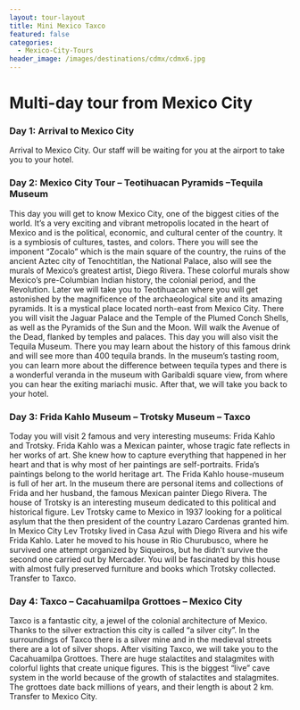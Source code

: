 ```yaml
---
layout: tour-layout
title: Mini Mexico Taxco
featured: false
categories:
  - Mexico-City-Tours
header_image: /images/destinations/cdmx/cdmx6.jpg
---
```

# Multi-day tour from Mexico City

### Day 1: Arrival to Mexico City

Arrival to Mexico City. Our staff will be waiting for you at the airport to take you to your hotel.

### Day 2: Mexico City Tour – Teotihuacan Pyramids –Tequila Museum

This day you will get to know Mexico City, one of the biggest cities of the world. It’s a very exciting and vibrant metropolis located in the heart of Mexico and is the political, economic, and cultural center of the country. It is a symbiosis of cultures, tastes, and colors. There you will see the imponent “Zocalo” which is the main square of the country, the ruins of the ancient Aztec city of Tenochtitlan, the National Palace, also will see the murals of Mexico’s greatest artist, Diego Rivera. These colorful murals show Mexico’s pre-Columbian Indian history, the colonial period, and the Revolution. Later we will take you to Teotihuacan where you will get astonished by the magnificence of the archaeological site and its amazing pyramids. It is a mystical place located north-east from Mexico City. There you will visit the Jaguar Palace and the Temple of the Plumed Conch Shells, as well as the Pyramids of the Sun and the Moon. Will walk the Avenue of the Dead, flanked by temples and palaces. This day you will also visit the Tequila Museum. There you may learn about the history of this famous drink and will see more than 400 tequila brands. In the museum’s tasting room, you can learn more about the difference between tequila types and there is a wonderful veranda in the museum with Garibaldi square view, from where you can hear the exiting mariachi music. After that, we will take you back to your hotel.

### Day 3: Frida Kahlo Museum – Trotsky Museum – Taxco

Today you will visit 2 famous and very interesting museums: Frida Kahlo and Trotsky. Frida Kahlo was a Mexican painter, whose tragic fate reflects in her works of art. She knew how to capture everything that happened in her heart and that is why most of her paintings are self-portraits. Frida’s paintings belong to the world heritage art. The Frida Kahlo house-museum is full of her art. In the museum there are personal items and collections of Frida and her husband, the famous Mexican painter Diego Rivera. The house of Trotsky is an interesting museum dedicated to this political and historical figure. Lev Trotsky came to Mexico in 1937 looking for a political asylum that the then president of the country Lazaro Cardenas granted him. In Mexico City Lev Trotsky lived in Casa Azul with Diego Rivera and his wife Frida Kahlo. Later he moved to his house in Rio Churubusco, where he survived one attempt organized by Siqueiros, but he didn’t survive the second one carried out by Mercader. You will be fascinated by this house with almost fully preserved furniture and books which Trotsky collected. Transfer to Taxco.

### Day 4: Taxco – Cacahuamilpa Grottoes – Mexico City

Taxco is a fantastic city, a jewel of the colonial architecture of Mexico. Thanks to the silver extraction this city is called “a silver city”. In the surroundings of Taxco there is a silver mine and in the medieval streets there are a lot of silver shops. After visiting Taxco, we will take you to the Cacahuamilpa Grottoes. There are huge stalactites and stalagmites with colorful lights that create unique figures. This is the biggest “live” cave system in the world because of the growth of stalactites and stalagmites. The grottoes date back millions of years, and their length is about 2 km. Transfer to Mexico City.


